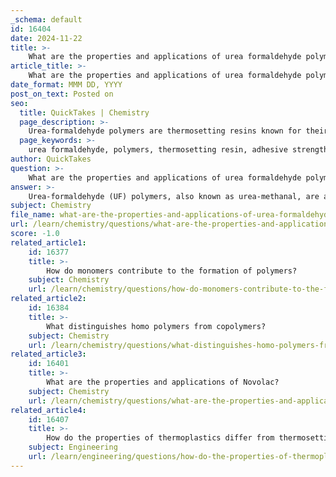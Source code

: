 ```yaml
---
_schema: default
id: 16404
date: 2024-11-22
title: >-
    What are the properties and applications of urea formaldehyde polymers?
article_title: >-
    What are the properties and applications of urea formaldehyde polymers?
date_format: MMM DD, YYYY
post_on_text: Posted on
seo:
  title: QuickTakes | Chemistry
  page_description: >-
    Urea-formaldehyde polymers are thermosetting resins known for their strong adhesive properties, low water absorption, and applications in construction, adhesives, and agriculture. They are characterized by chemical resistance, thermal stability, and brittleness.
  page_keywords: >-
    urea formaldehyde, polymers, thermosetting resin, adhesive strength, low water absorption, chemical resistance, applications, molded objects, construction materials, agriculture, coatings, laminates, nitrogen release
author: QuickTakes
question: >-
    What are the properties and applications of urea formaldehyde polymers?
answer: >-
    Urea-formaldehyde (UF) polymers, also known as urea-methanal, are a type of thermosetting resin produced through the chemical reaction between urea and formaldehyde. These polymers are characterized by their opaque appearance and are widely utilized in various applications due to their unique properties.\n\n### Properties of Urea-Formaldehyde Polymers\n\n1. **Thermosetting Nature**: Urea-formaldehyde resins are thermosetting, meaning they undergo a chemical change when cured, resulting in a hard and inflexible material that cannot be remolded upon heating.\n\n2. **Adhesive Strength**: UF resins exhibit strong adhesive properties, making them ideal for use in the production of composite wood products.\n\n3. **Low Water Absorption**: These polymers have relatively low water absorption rates, which contributes to their dimensional stability in various applications.\n\n4. **Chemical Resistance**: Urea-formaldehyde resins are resistant to many chemicals, although they may not be suitable for prolonged exposure to strong solvents.\n\n5. **Light Color**: Compared to other resins like phenolic resins, UF resins are lighter in color, which can be advantageous in applications where aesthetics are important.\n\n6. **Brittleness**: While they are strong, UF polymers can be brittle, which limits their use in applications requiring flexibility.\n\n7. **Thermal Stability**: They have good thermal stability, but their performance can degrade at high temperatures.\n\n### Applications of Urea-Formaldehyde Polymers\n\n1. **Adhesives**: The primary application of urea-formaldehyde resins is in the adhesive industry. They are extensively used in the manufacture of pressed wood products such as particle board, plywood, and medium-density fiberboard (MDF).\n\n2. **Molded Objects**: UF resins are used to create molded objects, including various household items and industrial components.\n\n3. **Coatings and Laminates**: These resins are also employed in coatings and laminating compositions, providing a durable finish.\n\n4. **Agriculture**: Urea-formaldehyde compounds serve as a slow-releasing source of nitrogen in fertilizers, benefiting crop nourishment. The release rate of nitrogen is influenced by microbial activity in the soil and can be adjusted based on temperature conditions.\n\n5. **Construction Materials**: Due to their adhesive properties, UF resins are used in the production of construction materials, contributing to the structural integrity of various products.\n\nIn summary, urea-formaldehyde polymers are versatile materials with significant applications in adhesives, construction, and agriculture, driven by their unique properties such as strong adhesion, low water absorption, and thermal stability. However, their brittleness and limited weather resistance should be considered when selecting them for specific applications.
subject: Chemistry
file_name: what-are-the-properties-and-applications-of-urea-formaldehyde-polymers.md
url: /learn/chemistry/questions/what-are-the-properties-and-applications-of-urea-formaldehyde-polymers
score: -1.0
related_article1:
    id: 16377
    title: >-
        How do monomers contribute to the formation of polymers?
    subject: Chemistry
    url: /learn/chemistry/questions/how-do-monomers-contribute-to-the-formation-of-polymers
related_article2:
    id: 16384
    title: >-
        What distinguishes homo polymers from copolymers?
    subject: Chemistry
    url: /learn/chemistry/questions/what-distinguishes-homo-polymers-from-copolymers
related_article3:
    id: 16401
    title: >-
        What are the properties and applications of Novolac?
    subject: Chemistry
    url: /learn/chemistry/questions/what-are-the-properties-and-applications-of-novolac
related_article4:
    id: 16407
    title: >-
        How do the properties of thermoplastics differ from thermosetting plastics?
    subject: Engineering
    url: /learn/engineering/questions/how-do-the-properties-of-thermoplastics-differ-from-thermosetting-plastics
---
```


&nbsp;